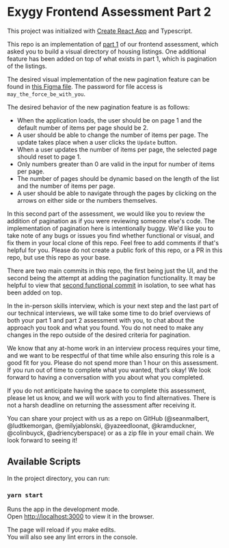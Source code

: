 # Exygy Frontend Assessment Part 2

This project was initialized with [Create React App](https://github.com/facebook/create-react-app) and Typescript.

This repo is an implementation of [part 1](https://github.com/Exygy/frontend-assessment-part-1/blob/main/README.md) of our frontend assessment, which asked you to build a visual directory of housing listings. One additional feature has been added on top of what exists in part 1, which is pagination of the listings.

The desired visual implementation of the new pagination feature can be found in [this Figma file](https://www.figma.com/file/mhBuGnbhoXYbbVhMkCsDqm/Frontend-Skills-Assessment-Part-2?node-id=0%3A1&t=7y3TtrYNnA6nNyxK-1). The password for file access is `may_the_force_be_with_you`.

The desired behavior of the new pagination feature is as follows:

- When the application loads, the user should be on page 1 and the default number of items per page should be 2.
- A user should be able to change the number of items per page. The update takes place when a user clicks the `Update` button.
- When a user updates the number of items per page, the selected page should reset to page 1.
- Only numbers greater than 0 are valid in the input for number of items per page.
- The number of pages should be dynamic based on the length of the list and the number of items per page.
- A user should be able to navigate through the pages by clicking on the arrows on either side or the numbers themselves.

In this second part of the assessment, we would like you to review the addition of pagination as if you were reviewing someone else's code. The implementation of pagination here is intentionally buggy. We'd like you to take note of any bugs or issues you find whether functional or visual, and fix them in your local clone of this repo. Feel free to add comments if that's helpful for you. Please do not create a public fork of this repo, or a PR in this repo, but use this repo as your base.

There are two main commits in this repo, the first being just the UI, and the second being the attempt at adding the pagination functionality. It may be helpful to view that [second functional commit](https://github.com/Exygy/frontend-assessment-part2/commit/f6594fe94eb794865840d25bdfa4edbd6044f24b) in isolation, to see what has been added on top.

In the in-person skills interview, which is your next step and the last part of our technical interviews, we will take some time to do brief overviews of both your part 1 and part 2 assessment with you, to chat about the approach you took and what you found. You do not need to make any changes in the repo outside of the desired criteria for pagination.

We know that any at-home work in an interview process requires your time, and we want to be respectful of that time while also ensuring this role is a good fit for you. Please do not spend more than 1 hour on this assessment. If you run out of time to complete what you wanted, that’s okay! We look forward to having a conversation with you about what you completed.

If you do not anticipate having the space to complete this assessment, please let us know, and we will work with you to find alternatives. There is not a harsh deadline on returning the assessment after receiving it.

You can share your project with us as a repo on GitHub (@seanmalbert, @ludtkemorgan, @emilyjablonski, @yazeedloonat, @kramduckner, @colinbuyck, @adriencyberspace) or as a zip file in your email chain. We look forward to seeing it!

## Available Scripts

In the project directory, you can run:

### `yarn start`

Runs the app in the development mode.\
Open [http://localhost:3000](http://localhost:3000) to view it in the browser.

The page will reload if you make edits.\
You will also see any lint errors in the console.
